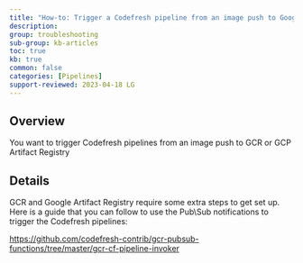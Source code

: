 ```yaml
---
title: "How-to: Trigger a Codefresh pipeline from an image push to Google Container Registry (GCR) or Google Artifact Registry (GAR)"
description: 
group: troubleshooting
sub-group: kb-articles
toc: true
kb: true
common: false
categories: [Pipelines]
support-reviewed: 2023-04-18 LG
---
```


## Overview

You want to trigger Codefresh pipelines from an image push to GCR or GCP
Artifact Registry

## Details

GCR and Google Artifact Registry require some extra steps to get set up. Here
is a guide that you can follow to use the Pub\Sub notifications to trigger the
Codefresh pipelines:

<https://github.com/codefresh-contrib/gcr-pubsub-functions/tree/master/gcr-cf-pipeline-invoker>

